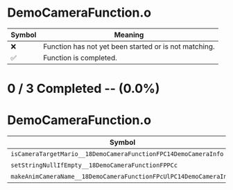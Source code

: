# DemoCameraFunction.o
| Symbol | Meaning 
| ------------- | ------------- 
| :x: | Function has not yet been started or is not matching. 
| :white_check_mark: | Function is completed. 


# 0 / 3 Completed -- (0.0%)
# DemoCameraFunction.o
| Symbol | Decompiled? |
| ------------- | ------------- |
| `isCameraTargetMario__18DemoCameraFunctionFPC14DemoCameraInfo` | :x: |
| `setStringNullIfEmpty__18DemoCameraFunctionFPPCc` | :x: |
| `makeAnimCameraName__18DemoCameraFunctionFPcUlPC14DemoCameraInfo` | :x: |
